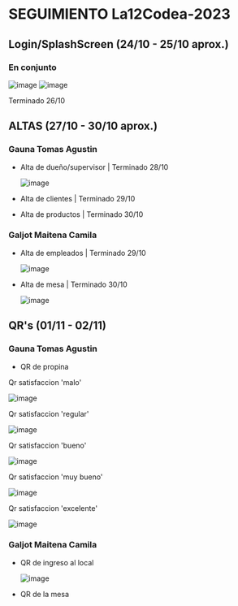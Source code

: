 # SEGUIMIENTO La12Codea-2023

## Login/SplashScreen (24/10 - 25/10 aprox.)
### En conjunto
![image](https://github.com/galjotmaitena/La12Codea-2023/assets/86839503/da53f25f-1449-4e33-9d81-a84fa7d69bf2)    ![image](https://github.com/galjotmaitena/La12Codea-2023/assets/86839503/1053be6a-b56f-4f15-a854-abe50cccea72)


Terminado 26/10

## ALTAS (27/10 - 30/10 aprox.)
### Gauna Tomas Agustin
* Alta de dueño/supervisor | Terminado 28/10
  
  ![image](https://github.com/galjotmaitena/La12Codea-2023/assets/86839503/e7870fc5-cff1-47bc-b791-a9534d32bb3b)
* Alta de clientes | Terminado 29/10
* Alta de productos | Terminado 30/10

### Galjot Maitena Camila
* Alta de empleados | Terminado 29/10

  ![image](https://github.com/galjotmaitena/La12Codea-2023/assets/86839503/e22c43dd-0f64-430d-a889-b28fa77a5946)
* Alta de mesa | Terminado 30/10

  ![image](https://github.com/galjotmaitena/La12Codea-2023/assets/86839503/36329fb6-d582-498b-b572-a18d236c9da7)

## QR's (01/11 - 02/11)
### Gauna Tomas Agustin
* QR de propina

Qr satisfaccion 'malo'

![image](https://github.com/galjotmaitena/La12Codea-2023/assets/98592279/75463e24-e370-44f3-ba9d-29f2859fc212)

Qr satisfaccion 'regular'

![image](https://github.com/galjotmaitena/La12Codea-2023/assets/98592279/823a3006-f141-40b9-ba3b-a592627b90ab)

Qr satisfaccion 'bueno'

![image](https://github.com/galjotmaitena/La12Codea-2023/assets/98592279/0e596074-a34a-4c77-966a-da697be6056a)

Qr satisfaccion 'muy bueno'

![image](https://github.com/galjotmaitena/La12Codea-2023/assets/98592279/78ff0bd9-ace9-443d-8c54-f3696ecc33c7)

Qr satisfaccion 'excelente'

![image](https://github.com/galjotmaitena/La12Codea-2023/assets/98592279/6d3f4692-f970-46ab-ac78-155e880e5e3b)

### Galjot Maitena Camila
* QR de ingreso al local

  ![image](https://github.com/galjotmaitena/La12Codea-2023/assets/86839503/ada7d482-af05-4db6-8821-fc725b4576fd)

* QR de la mesa
